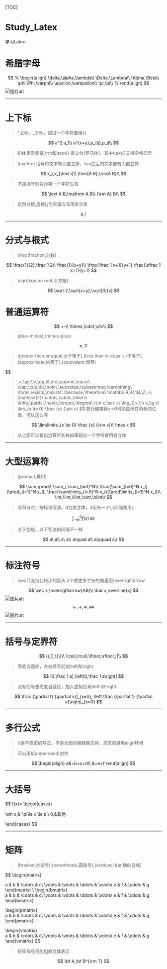 [TOC]
# Study_Latex
学习Latex

# 希腊字母
$$
% \begin{align}
\delta,\alpha,\lambda\\
\Delta,\Lambda\\
\Alpha,\Beta\\
\phi,\Phi,\varphi\\
\epsilon,\varepsilon\\
\pi,\pi\\
% \end{align}
$$
![图片alt](res\png\image.png "图片title")
___

# 上下标
> ^上标，_下标，超过一个字符要用{}
> 
$$
a^2,a_1\\
a^{x+y},p_{ij},p_ij\\
$$
> 斜体表示变量,\rm和\text{} 直立体(罗马体)，其中\text{}支持空格显示
> 
> \mathrm 括号中文本转为直立体，\rm之后的文本都转为直立体
> 
$$
x_i,x_{\text i}\\
\text{A B},\rm{A B}\\
$$
> 不加括号则只对第一个字符生效
> 
$$
\text A B,\mathrm A B\\
{\rm A} B\\
$$
> 自然对数,虚数i,j为常量应该用直立体
> 
$$
\text{e},\text{i}
$$
___
# 分式与根式
> \frac(fraction,分数)
> 
$$
\frac{1}{2},\frac 1 2\\
\frac{1}{x+y}\\
\frac{\frac 1 x+1}{y+1},\frac{\dfrac 1 x+1}{y+1}
$$
> \sqrt(square root,平方根)
>
$$
\sqrt 2,\sqrt{x+y},\sqrt[3]{x}
$$

# 普通运算符
$$
+-\\
\times,\cdot,\div\\
$$
> (plus-minus),(minus-plus)
>
$$
\pm,\mp
$$
> (greater than or equal,大于等于),(less than or equal,小于等于),(approximate,约等于),(equivalent,恒等)
> 
$$
>,<,\ge,\le,\gg,\ll,\ne,\approx,\equiv\\
\cap,\cup,\in,\notin,\subseteq,\subsetneqq,\varnothing\\
\forall,\exists,\nexists\\
\because,\therefore\\
\mathbb R,\R,\N,\Z_+\\
\mathcal{F}\\
\cdots,\vdots,\ddots\\
\infty,\partial,\nabla,\propto,\degree\\
\sin x,\sec x\\
\log_2 x,\ln x,\lg x\\
\lim_{x \to 0} \frac {x} {\sin x}
$$
> 部分编辑器x->0可能显示在角标的位置，可以这么写
> 
$$
\lim\limits_{x \to 0} \frac {x} {\sin x}\\
\max x
$$
> 从上面可以看出运算符名称如果超过一个字符要用直立体
> 
___
# 大型运算符
>(product,乘积)
>
$$
\sum,\prod\\
\sum_i,\sum_{i=0}^N\\
\frac{\sum_{i=0}^N x_i}{\prod_{i=1}^N x_i},
\frac{\sum\limits_{i=0}^N x_i}{\prod\limits_{i=1}^N x_i}\\
\int,\iint,\iiint,\oint,\oiint\\
$$
> 写积分时，按标准写法，d为直立体，d前有一个小间隔使用\\,
> 
$$
\int_{-\infty}^0 f(x)\,\text{d}x
$$
> 关于空格，以下写法的间隔不一样
> 
$$
a\,a\\
a\ a\\
a\quad a\\
a\qquad a\\
$$
___
# 标注符号
>\vec只支持比较小的箭头,2个或更多字符的向量用\overrightarrow
>
$$
\vec x,\overrightarrow{AB}\\
\bar x,\overline{x}
$$
![图片alt](res\png\image2.png "图片title")
$$
\leftarrow,\rightarrow,\Rightarrow,\Leftrightarrow
$$
![图片alt](res\png\image3.png "图片title")
___
# 括号与定界符
$$
(),[],\{\}\\
\lceil,\rceil,\lfloor,\rfloor,||\\
$$
> 高度自适应，左右括号前加\left和\right
> 
$$
(0,\frac 1 a],\left(0,\frac 1 a\right]
$$
> 没有括号想高度自适应，加入虚拟括号\left.和\right.
> 
$$
\frac {\partial f} {\partial x}|_{x=0},
\left.\frac {\partial f} {\partial x}\right|_{x=0}
$$
___
# 多行公式
> \\\\是不规范的写法，不是全部的编辑器支持，规范的是用align环境
>
> 可以用&(ampersand)对齐
> 
$$
\begin{align}
a&=b+c+d\\
&=e+f
\end{align}
$$
___
# 大括号
$$
f(x)=
\begin{cases}
    
\sin x,&-\pi\le x \le pi\\
0,&其他


\end{cases}
$$
___
# 矩阵
> (bracket,方括号),(parenthesis,圆括号),(verticacl bar,横向竖线)
> 
$$
\begin{matrix}
    
a & b & \cdots & c\\
\vdots & \vdots & \ddots & \vdots\\
e & f & \cdots & g
\end{matrix}
\\
\begin{bmatrix}    
a & b & \cdots & c\\
\vdots & \vdots & \ddots & \vdots\\
e & f & \cdots & g
\end{bmatrix}

\begin{pmatrix}    
a & b & \cdots & c\\
\vdots & \vdots & \ddots & \vdots\\
e & f & \cdots & g
\end{pmatrix}

\begin{vmatrix}    
a & b & \cdots & c\\
\vdots & \vdots & \ddots & \vdots\\
e & f & \cdots & g
\end{vmatrix}
$$
> 矩阵符号用加粗直立体表示
> 
$$
\bf A,\bf B^{\rm T}
$$